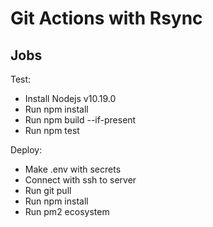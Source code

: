 # Git Actions with Rsync

## Jobs
Test:
- Install Nodejs v10.19.0
- Run npm install
- Run npm build --if-present
- Run npm test

Deploy:
- Make .env with secrets
- Connect with ssh to server
- Run git pull
- Run npm install
- Run pm2 ecosystem
